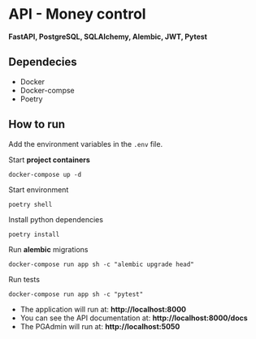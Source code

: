 
# API - Money control

**FastAPI, PostgreSQL, SQLAlchemy, Alembic, JWT, Pytest**

## Dependecies

* Docker
* Docker-compse
* Poetry

## How to run

Add the environment variables in the `.env` file.

Start **project containers**

```shell
docker-compose up -d
```

Start environment

```shell
poetry shell
```

Install python dependencies

```shell
poetry install
```

Run **alembic** migrations

```shell
docker-compose run app sh -c "alembic upgrade head"
```

Run tests

```shell
docker-compose run app sh -c "pytest"
```

- The application will run at: **http://localhost:8000**
- You can see the API documentation at: **http://localhost:8000/docs**
- The PGAdmin will run at: **http://localhost:5050**

